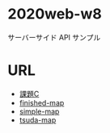 # 2020web-w8
サーバーサイド API サンプル

# URL

- [課題C](https://mayu-snba19.github.io/2020web-w8/kadaiC.html)
- [finished-map](https://mayu-snba19.github.io/2020web-w8/finished-map-example.html)
- [simple-map](https://mayu-snba19.github.io/2020web-w8/simple-maps-example.html)
- [tsuda-map](https://mayu-snba19.github.io/2020web-w8/tsuda-maps-example.html)
